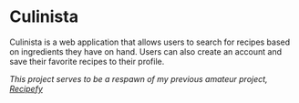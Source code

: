 # Culinista

Culinista is a web application that allows users to search for recipes based on ingredients they have on hand. Users can also create an account and save their favorite recipes to their profile.


*This project serves to be a respawn of my previous amateur project, [Recipefy](https://github.com/DarkStark9000/Recipefy)*